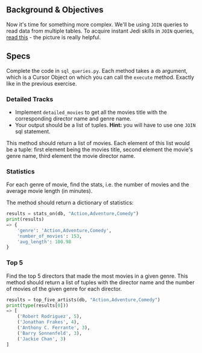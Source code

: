 ## Background & Objectives

Now it's time for something more complex. We'll be using `JOIN` queries to read data from multiple tables. To acquire instant Jedi skills in `JOIN` queries, [read this](http://stackoverflow.com/questions/17946221/sql-join-and-different-types-of-joins) - the picture is really helpful.
## Specs

Complete the code in `sql_queries.py`. Each method takes a `db` argument, which is a Cursor Object
on which you can call the `execute` method. Exactly like in the previous exercise.

### Detailed Tracks

- Implement `detailed_movies` to get all the movies title with the corresponding director name and genre name.
- Your output should be a list of tuples. **Hint:** you will have to use one `JOIN` sql statement.

This method should return a list of movies. Each element of this list would be a tuple: first element being the movies title, second element the movie's genre name, third element the movie director name.

### Statistics

For each genre of movie, find the stats, i.e. the number of movies and the average movie length (in minutes).

The method should return a dictionary of statistics:

```python
results = stats_on(db, "Action,Adventure,Comedy")
print(results)
=> {
    'genre': 'Action,Adventure,Comedy',
    'number_of_movies': 153,
    'avg_length': 100.98
}
```

### Top 5

Find the top 5 directors that made the most movies in a given genre. This method should return a list of tuples with the director name and the number of movies of the given genre for each director.

```python
results = top_five_artists(db, "Action,Adventure,Comedy")
print(type(results[0]))
=> [
    ('Robert Rodriguez', 5),
    ('Jonathan Frakes', 4),
    ('Anthony C. Ferrante', 3),
    ('Barry Sonnenfeld', 3),
    ('Jackie Chan', 3)
]
```
